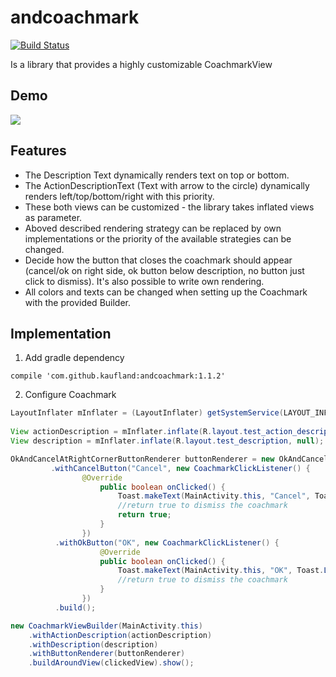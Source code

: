 # andcoachmark

[![Build Status](https://travis-ci.org/Kaufland/andcoachmark.svg?branch=master)](https://travis-ci.org/Kaufland/andcoachmark)

Is a library that provides a highly customizable CoachmarkView

## Demo

![](https://picload.org/image/rlrporga/ezgif-2-96da2400cb.gif)

## Features

* The Description Text dynamically renders text on top or bottom.
* The ActionDescriptionText (Text with arrow to the circle) dynamically renders left/top/bottom/right with this priority.
* These both views can be customized - the library takes inflated views as parameter.
* Aboved described rendering strategy can be replaced by own implementations or the priority of the available strategies can be changed.
* Decide how the button that closes the coachmark should appear (cancel/ok on right side, ok button below description, no button just click to dismiss). It's also possible to write own rendering.
* All colors and texts can be changed when setting up the Coachmark with the provided Builder.

## Implementation

1. Add gradle dependency

```
compile 'com.github.kaufland:andcoachmark:1.1.2'
```

2. Configure Coachmark 

``` java
LayoutInflater mInflater = (LayoutInflater) getSystemService(LAYOUT_INFLATER_SERVICE);
        
View actionDescription = mInflater.inflate(R.layout.test_action_description, null);
View description = mInflater.inflate(R.layout.test_description, null);

OkAndCancelAtRightCornerButtonRenderer buttonRenderer = new OkAndCancelAtRightCornerButtonRenderer.Builder(this)
         .withCancelButton("Cancel", new CoachmarkClickListener() {
                @Override
                    public boolean onClicked() {
                        Toast.makeText(MainActivity.this, "Cancel", Toast.LENGTH_LONG).show();
                        //return true to dismiss the coachmark
                        return true;
                    }
                })
          .withOkButton("OK", new CoachmarkClickListener() {
                    @Override
                    public boolean onClicked() {
                        Toast.makeText(MainActivity.this, "OK", Toast.LENGTH_LONG).show();
                        //return true to dismiss the coachmark
                    }
                })
          .build();

new CoachmarkViewBuilder(MainActivity.this)
    .withActionDescription(actionDescription)
    .withDescription(description)
    .withButtonRenderer(buttonRenderer)
    .buildAroundView(clickedView).show();
```


